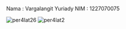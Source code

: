 Nama  : Vargalangit Yuriady
NIM  : 1227070075

![per4lat26](https://github.com/user-attachments/assets/e1244992-7738-4270-8f62-4aba5fe4f13e)
![per4lat2](https://github.com/user-attachments/assets/546bcada-738d-45e8-ab23-4f04c198355e)

